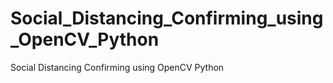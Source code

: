 # Social_Distancing_Confirming_using_OpenCV_Python
Social Distancing Confirming using OpenCV Python
